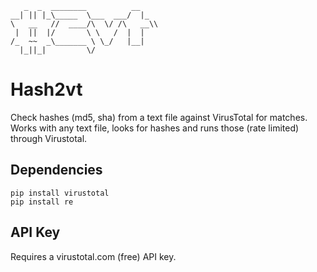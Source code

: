 ```
   _  _  ________          __   
__| || |_\_____  \___  ___/  |_ 
\   __   //  ____/\  \/ /\   __\\
 |  ||  |/       \ \   /  |  |  
/_  ~~  _\_______ \ \_/   |__|  
  |_||_|         \/             
```

# Hash2vt


Check hashes (md5, sha) from a text file against VirusTotal for matches.
Works with any text file, looks for hashes and runs those (rate limited) through Virustotal.

## Dependencies

```
pip install virustotal
pip install re
```

## API Key

Requires a virustotal.com (free) API key.
